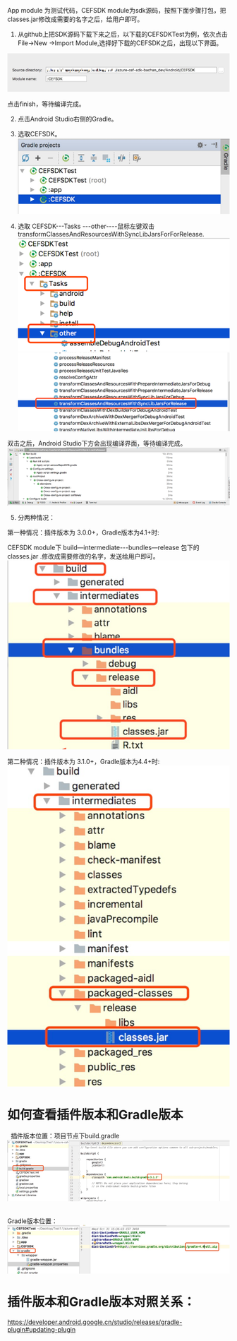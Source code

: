 App module 为测试代码，CEFSDK module为sdk源码，按照下面步骤打包，把classes.jar修改成需要的名字之后，给用户即可。
 

1. 从github上把SDK源码下载下来之后，以下载的CEFSDKTest为例，依次点击File->New ->Import Module,选择好下载的CEFSDK之后，出现以下界面。

![alt text](../DocImages/addModule.png "addModule.png")


点击finish，等待编译完成。
 

2. 点击Android Studio右侧的Gradle。
 

3. 选取CEFSDK。
![alt text](../DocImages/buildSDK1.png "buildSDK1.png")
4. 选取 CEFSDK---Tasks ---other----鼠标左键双击transformClassesAndResourcesWithSyncLibJarsForForRelease.
![alt text](../DocImages/buildSDK2.png "buildSDK2.png")
![alt text](../DocImages/buildSDK3.png "buildSDK3.png")

双击之后，Android Studio下方会出现编译界面，等待编译完成。
 ![alt text](../DocImages/buildSDKResult.png "buildSDKResult.png")

5. 分两种情况：
 

 第一种情况：插件版本为 3.0.0+，Gradle版本为4.1+时:
 

CEFSDK module下   build—intermediate---bundles—release 包下的classes.jar  .修改成需要修改的名字，发送给用户即可。
![alt text](../DocImages/SDKPath1.png "SDKPath1.png")


第二种情况：插件版本为 3.1.0+，Gradle版本为4.4+时:
![alt text](../DocImages/SDKPath2.png "SDKPath2.png")


# 如何查看插件版本和Gradle版本
 
插件版本位置：项目节点下build.gradle
![alt text](../DocImages/buildVersion.png "buildVersion.png")
 

Gradle版本位置：
![alt text](../DocImages/gradleVersion.png "gradleVersion.png")


# 插件版本和Gradle版本对照关系：
https://developer.android.google.cn/studio/releases/gradle-plugin#updating-plugin

